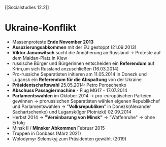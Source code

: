 [[Socialstudies  12.2]]
# Ukraine-Konflikt
- Massenproteste **Ende November 2013**
- **Assozierungsabkommen** mit der EU gestoppt (21.09.2013)
- **Viktor Januowitsch** sucht die Annäherung an Russland
  -> Proteste auf dem Maidan-Platz in Kiew
- russische Bürger und Bürgerinnen entscheiden ein **Referendum** auf Krim,um sich Russland anzuschließen (16.03.2014) 
- Pro-russiche Separatisten initieren am 11.05.2014 in Donezk und Lugansk ein **Referendum für die Abspaltung** von der Ukraine
- **Präsidentschaftswahl** 25.05.2014: Petro Poroschenko
- **Abschuss Passagiermachine** - Flug MG17 - 17.07.2014
- **Parlamentswahlen** im Oktober 2014 -> pro-europäischen Parteien gewinnen
  -> prorussischen Separatisten wählen eigenen Republikchef und Parlamentswahlen
  -> "**Volksrepubliken**" in Donezk(Alexander Sachartschenko) und Lugansk(Igor Plotnizki) 02.09.2014
- Herbst 2014 -> **"Vereinbarung von Minsk"** -> "Waffenruhe" -> ohne Erfolg
- Minsk II / **Minsker Abkommen** Februar 2015
- Truppen in Donbass (März 2021)
- Wolodymyr Selenskyj zum Präsidenten gewählt (2019)